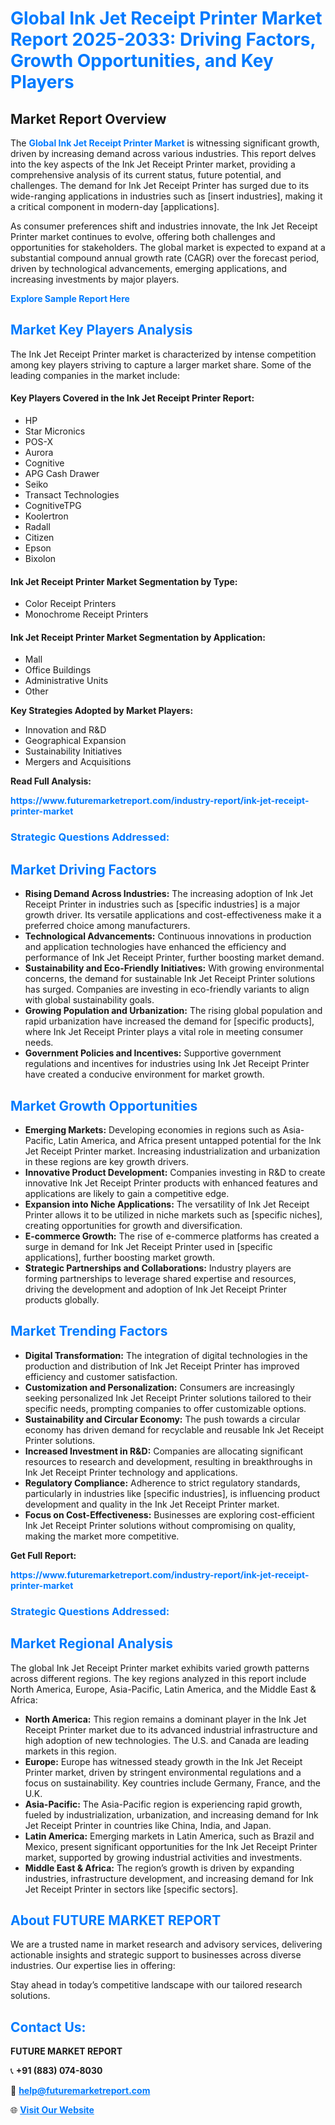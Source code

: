 <h1 style="color: #007BFF;">Global Ink Jet Receipt Printer Market Report 2025-2033: Driving Factors, Growth Opportunities, and Key Players</h1>

<section id="overview">
<h2>Market Report Overview</h2>
<p>The <a href="https://www.futuremarketreport.com/industry-report/ink-jet-receipt-printer-market" style="color: #007BFF; text-decoration: none;"><strong>Global Ink Jet Receipt Printer Market</strong></a> is witnessing significant growth, driven by increasing demand across various industries. This report delves into the key aspects of the Ink Jet Receipt Printer market, providing a comprehensive analysis of its current status, future potential, and challenges. The demand for Ink Jet Receipt Printer has surged due to its wide-ranging applications in industries such as [insert industries], making it a critical component in modern-day [applications].</p>
<p>As consumer preferences shift and industries innovate, the Ink Jet Receipt Printer market continues to evolve, offering both challenges and opportunities for stakeholders. The global market is expected to expand at a substantial compound annual growth rate (CAGR) over the forecast period, driven by technological advancements, emerging applications, and increasing investments by major players.</p>
</section>

<section id="overview">
<p><a href="https://www.futuremarketreport.com/request-sample/reportId=89921" style="color: #007BFF; text-decoration: none;"><strong>Explore Sample Report Here</strong></a></p>
</section>

<section id="key-players">
<h2 style="color: #007BFF;">Market Key Players Analysis</h2>
<p>The Ink Jet Receipt Printer market is characterized by intense competition among key players striving to capture a larger market share. Some of the leading companies in the market include:</p>
<h4>Key Players Covered in the Ink Jet Receipt Printer Report:</h4>
<ul><li>HP</li><li>Star Micronics</li><li>POS-X</li><li>Aurora</li><li>Cognitive</li><li>APG Cash Drawer</li><li>Seiko</li><li>Transact Technologies</li><li>CognitiveTPG</li><li>Koolertron</li><li>Radall</li><li>Citizen</li><li>Epson</li><li>Bixolon</li></ul>
<h4>Ink Jet Receipt Printer Market Segmentation by Type:</h4>
<ul><li>Color Receipt Printers</li><li>Monochrome Receipt Printers</li></ul>

<h4>Ink Jet Receipt Printer Market Segmentation by Application:</h4>
<ul><li>Mall</li><li>Office Buildings</li><li>Administrative Units</li><li>Other</li></ul>
<p><strong>Key Strategies Adopted by Market Players:</strong></p>
<ul>
<li>Innovation and R&D</li>
<li>Geographical Expansion</li>
<li>Sustainability Initiatives</li>
<li>Mergers and Acquisitions</li>
</ul>
</section>

<section>
<p><strong>Read Full Analysis: </strong></p><a href="https://www.futuremarketreport.com/industry-report/ink-jet-receipt-printer-market" style="color: #007BFF; text-decoration: none;"><strong>https://www.futuremarketreport.com/industry-report/ink-jet-receipt-printer-market</strong></a>
<h3 style="color: #007BFF;">Strategic Questions Addressed:</h3>
</section>

<section id="driving-factors">
<h2 style="color: #007BFF;">Market Driving Factors</h2>
<ul>
<li><strong>Rising Demand Across Industries:</strong> The increasing adoption of Ink Jet Receipt Printer in industries such as [specific industries] is a major growth driver. Its versatile applications and cost-effectiveness make it a preferred choice among manufacturers.</li>
<li><strong>Technological Advancements:</strong> Continuous innovations in production and application technologies have enhanced the efficiency and performance of Ink Jet Receipt Printer, further boosting market demand.</li>
<li><strong>Sustainability and Eco-Friendly Initiatives:</strong> With growing environmental concerns, the demand for sustainable Ink Jet Receipt Printer solutions has surged. Companies are investing in eco-friendly variants to align with global sustainability goals.</li>
<li><strong>Growing Population and Urbanization:</strong> The rising global population and rapid urbanization have increased the demand for [specific products], where Ink Jet Receipt Printer plays a vital role in meeting consumer needs.</li>
<li><strong>Government Policies and Incentives:</strong> Supportive government regulations and incentives for industries using Ink Jet Receipt Printer have created a conducive environment for market growth.</li>
</ul>
</section>

<section id="growth-opportunities">
<h2 style="color: #007BFF;">Market Growth Opportunities</h2>
<ul>
<li><strong>Emerging Markets:</strong> Developing economies in regions such as Asia-Pacific, Latin America, and Africa present untapped potential for the Ink Jet Receipt Printer market. Increasing industrialization and urbanization in these regions are key growth drivers.</li>
<li><strong>Innovative Product Development:</strong> Companies investing in R&D to create innovative Ink Jet Receipt Printer products with enhanced features and applications are likely to gain a competitive edge.</li>
<li><strong>Expansion into Niche Applications:</strong> The versatility of Ink Jet Receipt Printer allows it to be utilized in niche markets such as [specific niches], creating opportunities for growth and diversification.</li>
<li><strong>E-commerce Growth:</strong> The rise of e-commerce platforms has created a surge in demand for Ink Jet Receipt Printer used in [specific applications], further boosting market growth.</li>
<li><strong>Strategic Partnerships and Collaborations:</strong> Industry players are forming partnerships to leverage shared expertise and resources, driving the development and adoption of Ink Jet Receipt Printer products globally.</li>
</ul>
</section>

<section id="trending-factors">
<h2 style="color: #007BFF;">Market Trending Factors</h2>
<ul>
<li><strong>Digital Transformation:</strong> The integration of digital technologies in the production and distribution of Ink Jet Receipt Printer has improved efficiency and customer satisfaction.</li>
<li><strong>Customization and Personalization:</strong> Consumers are increasingly seeking personalized Ink Jet Receipt Printer solutions tailored to their specific needs, prompting companies to offer customizable options.</li>
<li><strong>Sustainability and Circular Economy:</strong> The push towards a circular economy has driven demand for recyclable and reusable Ink Jet Receipt Printer solutions.</li>
<li><strong>Increased Investment in R&D:</strong> Companies are allocating significant resources to research and development, resulting in breakthroughs in Ink Jet Receipt Printer technology and applications.</li>
<li><strong>Regulatory Compliance:</strong> Adherence to strict regulatory standards, particularly in industries like [specific industries], is influencing product development and quality in the Ink Jet Receipt Printer market.</li>
<li><strong>Focus on Cost-Effectiveness:</strong> Businesses are exploring cost-efficient Ink Jet Receipt Printer solutions without compromising on quality, making the market more competitive.</li>
</ul>
</section>

<section>
<p><strong>Get Full Report: </strong></p><a href="https://www.futuremarketreport.com/industry-report/ink-jet-receipt-printer-market" style="color: #007BFF; text-decoration: none;"><strong>https://www.futuremarketreport.com/industry-report/ink-jet-receipt-printer-market</strong></a>
<h3 style="color: #007BFF;">Strategic Questions Addressed:</h3>
</section>


<section id="regional-analysis">
<h2 style="color: #007BFF;">Market Regional Analysis</h2>
<p>The global Ink Jet Receipt Printer market exhibits varied growth patterns across different regions. The key regions analyzed in this report include North America, Europe, Asia-Pacific, Latin America, and the Middle East & Africa:</p>
<ul>
<li><strong>North America:</strong> This region remains a dominant player in the Ink Jet Receipt Printer market due to its advanced industrial infrastructure and high adoption of new technologies. The U.S. and Canada are leading markets in this region.</li>
<li><strong>Europe:</strong> Europe has witnessed steady growth in the Ink Jet Receipt Printer market, driven by stringent environmental regulations and a focus on sustainability. Key countries include Germany, France, and the U.K.</li>
<li><strong>Asia-Pacific:</strong> The Asia-Pacific region is experiencing rapid growth, fueled by industrialization, urbanization, and increasing demand for Ink Jet Receipt Printer in countries like China, India, and Japan.</li>
<li><strong>Latin America:</strong> Emerging markets in Latin America, such as Brazil and Mexico, present significant opportunities for the Ink Jet Receipt Printer market, supported by growing industrial activities and investments.</li>
<li><strong>Middle East & Africa:</strong> The region’s growth is driven by expanding industries, infrastructure development, and increasing demand for Ink Jet Receipt Printer in sectors like [specific sectors].</li>
</ul>
</section>

<footer>
<h2 style="color: #007BFF;">About FUTURE MARKET REPORT</h2>
<p>We are a trusted name in market research and advisory services, delivering actionable insights and strategic support to businesses across diverse industries. Our expertise lies in offering:</p>

<p>Stay ahead in today’s competitive landscape with our tailored research solutions.</p>

<h2 style="color: #007BFF;">Contact Us:</h2>
<p><strong>FUTURE MARKET REPORT</strong></p>
<p>📞 <strong>+91 (883) 074-8030</strong></p>
<p>📧 <strong><a href="mailto:help@futuremarketreport.com" style="color: #007BFF;">help@futuremarketreport.com</a></strong></p>
<p>🌐 <strong><a href="https://www.futuremarketreport.com/" style="color: #007BFF;">Visit Our Website</a></strong></p>
</footer>